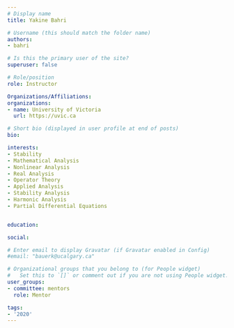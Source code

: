 ```yaml
---
# Display name
title: Yakine Bahri

# Username (this should match the folder name)
authors:
- bahri

# Is this the primary user of the site?
superuser: false

# Role/position
role: Instructor

Organizations/Affiliations:
organizations:
- name: University of Victoria
  url: https://uvic.ca

# Short bio (displayed in user profile at end of posts)
bio:

interests:
- Stability
- Mathematical Analysis
- Nonlinear Analysis
- Real Analysis
- Operator Theory
- Applied Analysis
- Stability Analysis
- Harmonic Analysis
- Partial Differential Equations


education:

social:

# Enter email to display Gravatar (if Gravatar enabled in Config)
#email: "bauerk@ucalgary.ca"

# Organizational groups that you belong to (for People widget)
#   Set this to `[]` or comment out if you are not using People widget.
user_groups:
- committee: mentors
  role: Mentor

tags:
- '2020'
---
```

